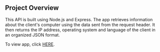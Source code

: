 ## Project Overview
This API is built using Node.js and Express. The app retrieves information about the client's computer using the data sent from the request header. It then returns the IP address, operating system and language of the client in an organized JSON format.

To view app, click <a href="https://observant-linen.glitch.me">HERE</a>.
